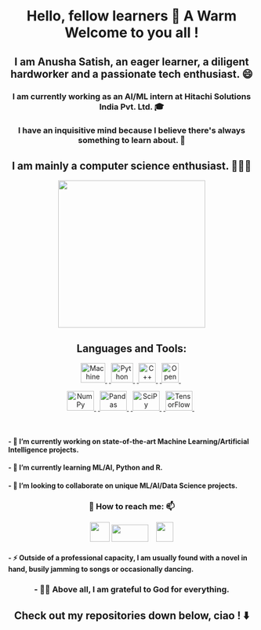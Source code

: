 ### <h1 align="center"> Hello, fellow learners 👋 A Warm Welcome to you all ! </h1>

 <h2 align="center"> I am Anusha Satish, an eager learner, a diligent hardworker and a passionate tech enthusiast. 😄 </h2>

<h3 align="center"> I am currently working as an AI/ML intern at Hitachi Solutions India Pvt. Ltd. 🎓 </h4>

<h3 align="center"> I have an inquisitive mind because I believe there's always something to learn about. 🤔 </h5>

<h2 align="center"> I am mainly a computer science enthusiast. 👩🏻‍💻 </h2>

<p align="center">  <img src="https://megalive.com.my/wp-content/uploads/2020/08/sunglasses.jpg"  width="300" align="center"> </p>
<h2 align="center"> Languages and Tools: </h2>
  <p align="center"><a href="https://en.wikipedia.org/wiki/Machine_learning" target="_blank"> <img src="https://upload.wikimedia.org/wikipedia/commons/d/d5/Hey_Machine_Learning_Logo.png" alt="Machine Learning"  width="50" height="40"/> </a>&nbsp;<a href="https://en.wikipedia.org/wiki/Python_(programming_language)" target="_blank"> <img src="https://www.pngitem.com/pimgs/m/31-312064_programming-icon-png-python-logo-512-transparent-png.png" alt="Python" width="45" height="40"/> </a>&nbsp;<a href="https://en.wikipedia.org/wiki/C%2B%2B" target="_blank"> <img src="https://upload.wikimedia.org/wikipedia/commons/thumb/1/18/ISO_C%2B%2B_Logo.svg/120px-ISO_C%2B%2B_Logo.svg.png" alt="C++" width="35" height="40"/> </a>&nbsp;<a href="https://en.wikipedia.org/wiki/OpenCV" target="_blank"> <img src="https://upload.wikimedia.org/wikipedia/commons/3/32/OpenCV_Logo_with_text_svg_version.svg" alt="OpenCV" width="35" height="40"/> </a>&nbsp; </p>
<p align="center"> <a href="https://en.wikipedia.org/wiki/NumPy" target="_blank"> <img src="https://upload.wikimedia.org/wikipedia/commons/thumb/3/31/NumPy_logo_2020.svg/220px-NumPy_logo_2020.svg.png" alt="NumPy" width="55" height="40"/> </a>&nbsp;<a href="https://en.wikipedia.org/wiki/Pandas_(software)" target="_blank"> <img src="https://upload.wikimedia.org/wikipedia/commons/thumb/e/ed/Pandas_logo.svg/300px-Pandas_logo.svg.png" alt="Pandas" width="55" height="40"/> </a>&nbsp;<a href="https://en.wikipedia.org/wiki/SciPy" target="_blank"> <img src="https://www.fullstackpython.com/img/logos/scipy.png" alt="SciPy" width="55" height="40"/> </a>&nbsp;<a href="https://en.wikipedia.org/wiki/TensorFlow" target="_blank"> <img src="https://www.tensorflow.org/images/tf_logo_social.png" alt="TensorFlow" width="55" height="40"/> </a>&nbsp;</p> <br>
 
 <h4> - 🔭 I’m currently working on state-of-the-art Machine Learning/Artificial Intelligence projects. </h4>
 <h4> - 🌱 I’m currently learning ML/AI, Python and R. </h4>

 <h4> - 👯 I’m looking to collaborate on unique ML/AI/Data Science projects. </h4>

<h3 align="center">💬 How to reach me: 📫</h3>
  <p align="center">
  <a href="https://www.linkedin.com/in/anusha7satish/" target="blank"><img src="https://content.linkedin.com/content/dam/me/business/en-us/amp/brand-site/v2/bg/LI-Bug.svg.original.svg" height="40" width="40" /></a>&nbsp;<a href="https://www.quora.com/profile/Anusha-Satish-12" target="blank"><img  src="https://upload.wikimedia.org/wikipedia/commons/9/91/Quora_logo_2015.svg" height="35" width="75" /></a>&nbsp; &nbsp; <a href="https://anusha7satish.medium.com"><img src ="https://upload.wikimedia.org/wikipedia/commons/e/ec/Medium_logo_Monogram.svg" height="40" width="35"  /></a> </p>

<h4> - ⚡ Outside of a professional capacity, I am usually found with a novel in hand, busily jamming to songs or occasionally dancing. </h4>

<h3 align="center"> - 🙏🏻 Above all, I am grateful to God for everything. </h3>

<h2 align="center"> Check out my repositories down below, ciao ! ⬇️ </h2>
